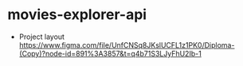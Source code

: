 # movies-explorer-api

* Project layout https://www.figma.com/file/UnfCNSq8JKslUCFL1z1PK0/Diploma-(Copy)?node-id=891%3A3857&t=q4b71S3LJyFhU2Ib-1
